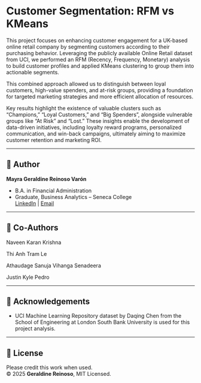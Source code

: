 # Customer Segmentation: RFM vs KMeans

This project focuses on enhancing customer engagement for a UK-based online retail company by segmenting customers according to their purchasing behavior. Leveraging the publicly available Online Retail dataset from UCI, we performed an RFM (Recency, Frequency, Monetary) analysis to build customer profiles and applied KMeans clustering to group them into actionable segments.

This combined approach allowed us to distinguish between loyal customers, high-value spenders, and at-risk groups, providing a foundation for targeted marketing strategies and more efficient allocation of resources.

Key results highlight the existence of valuable clusters such as “Champions,” “Loyal Customers,” and “Big Spenders”, alongside vulnerable groups like “At Risk” and “Lost.” These insights enable the development of data-driven initiatives, including loyalty reward programs, personalized communication, and win-back campaigns, ultimately aiming to maximize customer retention and marketing ROI.

---

## 👤 Author
**Mayra Geraldine Reinoso Varón**  
- B.A. in Financial Administration  
- Graduate, Business Analytics – Seneca College  
[LinkedIn](https://www.linkedin.com/in/geraldine-reinoso/) | [Email](mailto:geraldine.reinosov@gmail.com)  

---

## 👤 Co-Authors
Naveen Karan Krishna

Thi Anh Tram Le

Athaudage Sanuja Vihanga Senadeera

Justin Kyle Pedro
 
---

## 🙌 Acknowledgements
- UCI Machine Learning Repository dataset by Daqing Chen from the School of Engineering at London South Bank University is used for this project analysis.

---

## 📄 License
Please credit this work when used.  
© 2025 **Geraldine Reinoso**, MIT Licensed.  
